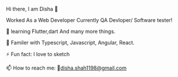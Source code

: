 Hi there,  I am Disha 👋

Worked As a Web Developer Currently QA Devloper/ Software tester!

🌱  learning Flutter,dart And many more things.

🎢 Familer with Typescript, Javascript, Angular, React.

⚡ Fun fact: I love to sketch

📫 How to reach me: 🔗disha.shah1198@gmail.com



